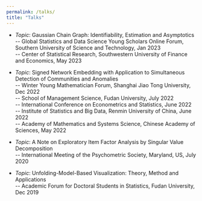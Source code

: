 ```yaml
---
permalink: /talks/
title: "Talks"
---
```


- *Topic*: Gaussian Chain Graph: Identifiability, Estimation and Asymptotics  
-- Global Statistics and Data Science Young Scholars Online Forum, Southern University of Science and Technology, Jan 2023  
-- Center of Statistical Research, Southwestern University of Finance and Economics, May 2023  


- *Topic*: Signed Network Embedding with Application to Simultaneous Detection of Communities and Anomalies  
-- Winter Young Mathematician Forum, Shanghai Jiao Tong University, Dec 2022  
-- School of Management Science, Fudan University, July 2022  
-- International Conference on Econometrics and Statistics, June 2022  
-- Institute of Statistics and Big Data, Renmin University of China, June 2022  
-- Academy of Mathematics and Systems Science, Chinese Academy of Sciences, May 2022  


- *Topic*: A Note on Exploratory Item Factor Analysis by Singular Value Decomposition  
-- International Meeting of the Psychometric Society, Maryland, US, July 2020  

- *Topic*: Unfolding-Model-Based Visualization: Theory, Method and Applications  
-- Academic Forum for Doctoral Students in Statistics, Fudan University, Dec 2019  



